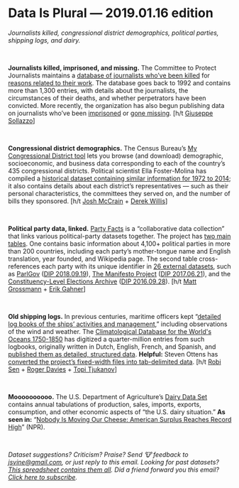 Data Is Plural — 2019.01.16 edition
===================================

*Journalists killed, congressional district demographics, political parties, shipping logs, and dairy.*

&nbsp;

**Journalists killed, imprisoned, and missing.** The Committee to Protect Journalists maintains a [database of journalists who’ve been killed](https://cpj.org/data/killed) for [reasons related to their work](https://cpj.org/data/methodology). The database goes back to 1992 and contains more than 1,300 entries, with details about the journalists, the circumstances of their deaths, and whether perpetrators have been convicted. More recently, the organization has also begun publishing data on journalists who’ve been [imprisoned](https://cpj.org/data/imprisoned) or [gone missing](https://cpj.org/data/missing). [h/t [Giuseppe Sollazzo](https://mailchi.mp/0c00c1b1d808/preview-222-in-other-news-3678081?e=6c87ff0227)]

&nbsp;

**Congressional district demographics.** The Census Bureau’s [My Congressional District tool](https://www.census.gov/mycd/) lets you browse (and download) demographic, socioeconomic, and business data corresponding to each of the country’s 435 congressional districts. Political scientist Ella Foster-Molina has compiled a [historical dataset containing similar information for 1972 to 2014](https://dataverse.harvard.edu/dataset.xhtml?persistentId=doi:10.7910/DVN/CI2EPI); it also contains details about each district’s representatives — such as their personal characteristics, the committees they served on, and the number of bills they sponsored. [h/t [Josh McCrain](https://twitter.com/joshmccrain/status/1082321114708275200) + [Derek Willis](https://twitter.com/derekwillis/status/1082302252965117952)]

&nbsp;

**Political party data, linked.** [Party Facts](https://partyfacts.herokuapp.com/) is a “collaborative data collection” that links various political-party datasets together. The project has [two main tables](https://partyfacts.herokuapp.com/download/). One contains basic information about 4,100+ political parties in more than 200 countries, including each party’s mother-tongue name and English translation, year founded, and Wikipedia page. The second table cross-references each party with its unique identifier in [26 external datasets](https://partyfacts.herokuapp.com/data/), such as [ParlGov](http://www.parlgov.org/) ([DIP 2018.09.19](https://tinyletter.com/data-is-plural/letters/data-is-plural-2018-09-19-edition)), [The Manifesto Project](https://manifesto-project.wzb.eu/) ([DIP 2017.06.21](https://tinyletter.com/data-is-plural/letters/data-is-plural-2017-06-21-edition)), and the [Constituency-Level Elections Archive](http://www.electiondataarchive.org/) ([DIP 2016.09.28](https://tinyletter.com/data-is-plural/letters/data-is-plural-2016-09-28-edition)). [h/t [Matt Grossmann](https://twitter.com/MattGrossmann/status/1083560158431723520) + [Erik Gahner](https://github.com/erikgahner/PolData/commit/3963599404680a5305a66daeda01bc52972118f9)]

&nbsp;

**Old shipping logs.** In previous centuries, maritime officers kept “[detailed log books of the ships’ activities and management](https://webs.ucm.es/info/cliwoc/object.htm),” including observations of the wind and weather. The [Climatological Database for the World's Oceans 1750-1850](https://webs.ucm.es/info/cliwoc/) has digitized a quarter-million entries from such logbooks, originally written in Dutch, English, French, and Spanish, and [published them as detailed, structured data](http://projects.knmi.nl/cliwoc/). **Helpful:** Steven Ottens has [converted the project’s fixed-width files into tab-delimited data](https://stvno.github.io/page/cliwoc/). [h/t [Robi Sen](https://twitter.com/robi_sen/status/1049016327996755968) + [Roger Davies](https://twitter.com/rogercdavies/status/1048926264575369218) + [Topi Tjukanov](https://twitter.com/tjukanov/status/1048498066230312960)]

&nbsp;

**Moooooooooo.** The U.S. Department of Agriculture’s [Dairy Data Set](https://www.ers.usda.gov/data-products/dairy-data/) contains annual tabulations of production, sales, imports, exports, consumption, and other economic aspects of “the U.S. dairy situation.” **As seen in:** “[Nobody Is Moving Our Cheese: American Surplus Reaches Record High](https://www.npr.org/2019/01/09/683339929/nobody-is-moving-our-cheese-american-surplus-reaches-record-high)” (NPR).

&nbsp;

*Dataset suggestions? Criticism? Praise? Send 🐮 feedback to <jsvine@gmail.com>, or just reply to this email. Looking for past datasets? [This spreadsheet contains them all](https://docs.google.com/spreadsheets/d/1wZhPLMCHKJvwOkP4juclhjFgqIY8fQFMemwKL2c64vk). Did a friend forward you this email? [Click here to subscribe](https://tinyletter.com/data-is-plural).*